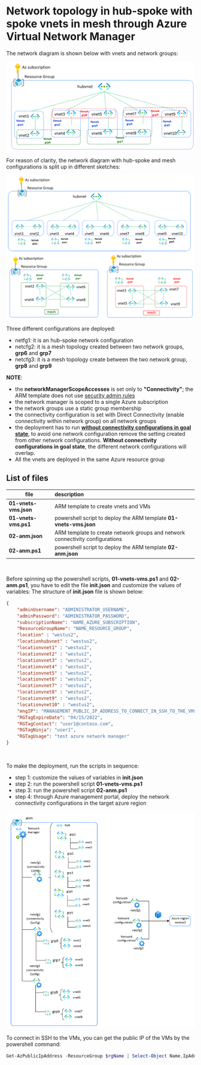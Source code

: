 <properties
pageTitle= 'Network topology in hub-spoke with spoke vnets in mesh through Azure Virtual Network Manager'
description= "Network topology in hub-spoke with spoke vnets in mesh through Azure Virtual Network Manager"
documentationcenter: na
services="Azure Virtual Network Manager"
documentationCenter="na"
authors="fabferri"
manager=""
editor=""/>

<tags
   ms.service="configuration-Example-Azure"
   ms.devlang="na"
   ms.topic="article"
   ms.tgt_pltfrm="Azure"
   ms.workload="na"
   ms.date="30/08/2021"
   ms.author="fabferri" />

# Network topology in hub-spoke with spoke vnets in mesh through Azure Virtual Network Manager
The network diagram is shown below with vnets and network groups:

[![1]][1]

For reason of clarity, the network diagram with hub-spoke and mesh configurations is split up in different sketches: 

[![2]][2]

Three different configurations are deployed:
* netfg1: it is an hub-spoke network configuration
* netcfg2: it is a mesh topology created between two network groups, **grp6** and **grp7**
* netcfg3: it is a mesh topology create between the two network group, **grp8** and **grp9**

**NOTE**: 
- the **networkManagerScopeAccesses** is set only to **"Connectivity"**; the ARM template does not use <ins>security admin rules</ins>
- the network manager is scoped to a single Azure subscription
- the network groups use a static group membership 
- the connectivity configuration is set with Direct Connectivity (enable connectivity within network group) on all network groups
- the deployment has to run <ins>**without connectivity configurations in goal state**</ins>, to avoid one network configuration remove the setting created from other network configurations. **Without connectivity configurations in goal state**, the different network configurations will overlap.
- All the vnets are deployed in the same Azure resource group



## <a name="List of files"></a> List of files 

| file                    | description                                                        |       
| ----------------------- |:------------------------------------------------------------------ |
| **01-vnets-vms.json**   | ARM template to create vnets and VMs                               |
| **01-vnets-vms.ps1**    | powershell script to deploy the ARM template **01-vnets-vms.json** |
| **02-anm.json**         | ARM template to create network groups and  network connectivity configurations |
| **02-anm.ps1**          | powershell script to deploy the ARM template **02-anm.json**       |

<br>

Before spinning up the powershell scripts, **01-vnets-vms.ps1** and **02-anm.ps1**, you have to edit the file **init.json** and customize the values of variables:
The structure of **init.json** file is shown below:
```json
{
    "adminUsername": "ADMINISTRATOR_USERNAME",
    "adminPassword": "ADMINISTRATOR_PASSWORD",
    "subscriptionName": "NAME_AZURE_SUBSCRIPTION",
    "ResourceGroupName": "NAME_RESOURCE_GROUP",
    "location" : "westus2",
    "locationhubvnet" : "westus2",
    "locationvnet1" : "westus2",
    "locationvnet2" : "westus2",
    "locationvnet3" : "westus2",
    "locationvnet4" : "westus2",
    "locationvnet5" : "westus2",
    "locationvnet6" : "westus2",
    "locationvnet7" : "westus2",
    "locationvnet8" : "westus2",
    "locationvnet9" : "westus2",
    "locationvnet10" : "westus2",
    "mngIP": "MANAGEMENT_PUBLIC_IP_ADDRESS_TO_CONNECT_IN_SSH_TO_THE_VMs",
    "RGTagExpireDate": "04/15/2022",
    "RGTagContact": "user1@contoso.com",
    "RGTagNinja": "user1",
    "RGTagUsage": "test azure network manager"
}
```
<br>

To make the deployment, run the scripts in sequence:
- step 1: customize the values of variables in **init.json** 
- step 2: run the powershell script **01-vnets-vms.ps1** 
- step 3: run the powershell script **02-anm.ps1** 
- step 4: through Azure management portal, deploy the network connectivity configurations in the target azure region


[![3]][3]

To connect in SSH to the VMs, you can get the public IP of the VMs by the powershell command:

```powershell
Get-AzPublicIpAddress -ResourceGroup $rgName | Select-Object Name,IpAddress
```


<!--Image References-->

[1]: ./media/network-diagram1.png "network diagram"
[2]: ./media/network-diagram2.png "network diagram"
[3]: ./media/network-diagram3.png "network diagram"

<!--Link References-->

